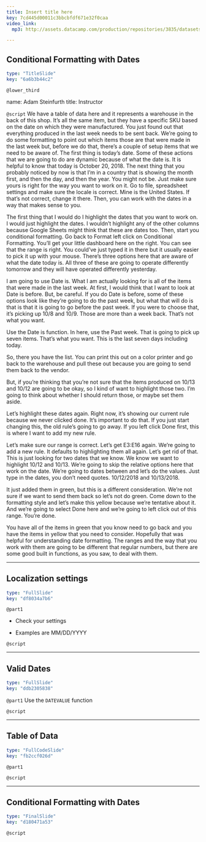 ```yaml
---
title: Insert title here
key: 7cd445d00011c3bbcbfdf671e32f0caa
video_link:
  mp3: http://assets.datacamp.com/production/repositories/3835/datasets/5d0dbbac0b8c968c7fe53d8440627a8207bfb440/ice_audio_20181023-212612.mp3

---
```

## Conditional Formatting with Dates

```yaml
type: "TitleSlide"
key: "6a6b3b44c2"
```

`@lower_third`

name: Adam Steinfurth
title: Instructor


`@script`
We have a table of data here and it represents a warehouse in the back of this shop. It’s all the same item, but they have a specific SKU based on the date on which they were manufactured. You just found out that everything produced in the last week needs to be sent back. We’re going to do some formatting to point out which items those are that were made in the last week but, before we do that, there’s a couple of setup items that we need to be aware of. The first thing is today’s date. Some of these actions that we are going to do are dynamic because of what the date is. It is helpful to know that today is October 20, 2018. The next thing that you probably noticed by now is that I’m in a country that is showing the month first, and then the day, and then the year. You might not be. Just make sure yours is right for the way you want to work on it. Go to file, spreadsheet settings and make sure the locale is correct. Mine is the United States. If that’s not correct, change it there. Then, you can work with the dates in a way that makes sense to you.  

The first thing that I would do I highlight the dates that you want to work on. I would just highlight the dates. I wouldn’t highlight any of the other columns because Google Sheets might think that these are dates too. Then, start you conditional formatting. Go back to Format left click on Conditional Formatting. You’ll get your little dashboard here on the right. You can see that the range is right. You could’ve just typed it in there but it usually easier to pick it up with your mouse. There’s three options here that are aware of what the date today is. All three of these are going to operate differently tomorrow and they will have operated differently yesterday. 

I am going to use Date is. What I am actually looking for is all of the items that were made in the last week. At first, I would think that I want to look at Date is before. But, be careful. If you do Date is before, some of these options look like they’re going to do the past week, but what that will do is that is that it is going to go before the past week. If you were to choose that, it’s picking up 10/8 and 10/9.  Those are more than a week back. That’s not what you want.

Use the Date is function. In here, use the Past week. That is going to pick up seven items. That’s what you want. This is the last seven days including today. 

So, there you have the list. You can print this out on a color printer and go back to the warehouse and pull these out because you are going to send them back to the vendor. 

But, if you’re thinking that you’re not sure that the items produced on 10/13 and 10/12 are going to be okay, so I kind of want to highlight those two. I’m going to think about whether I should return those, or maybe set them aside. 

Let’s highlight these dates again. Right now, it’s showing our current rule because we never clicked done. It’s important to do that. If you just start changing this, the old rule’s going to go away. If you left click Done first, this is where I want to add my new rule. 

Let’s make sure our range is correct. Let’s get E3:E16 again. We’re going to add a new rule.  It defaults to highlighting them all again. Let’s get rid of that. This is just looking for two dates that we know. We know we want to highlight 10/12 and 10/13. We’re going to skip the relative options here that work on the date. We’re going to dates between and let’s do the values. Just type in the dates, you don’t need quotes. 10/12/2018 and 10/13/2018. 

It just added them in green, but this is a different consideration. We’re not sure if we want to send them back so let’s not do green. Come down to the formatting style and let’s make this yellow because we’re tentative about it. And we’re going to select Done here and we’re going to left click out of this range. You’re done. 

You have all of the items in green that you know need to go back and you have the items in yellow that you need to consider. Hopefully that was helpful for understanding date formatting. The ranges and the way that you work with them are going to be different that regular numbers, but there are some good built in functions, as you saw, to deal with them.


---
## Localization settings

```yaml
type: "FullSlide"
key: "df8034a7b6"
```

`@part1`
- Check your settings

- Examples are MM/DD/YYYY


`@script`



---
## Valid Dates

```yaml
type: "FullSlide"
key: "ddb2305838"
```

`@part1`
Use the `DATEVALUE` function


`@script`



---
## Table of Data

```yaml
type: "FullCodeSlide"
key: "fb2ccf026d"
```

`@part1`



`@script`



---
## Conditional Formatting with Dates

```yaml
type: "FinalSlide"
key: "d180471a53"
```

`@script`


